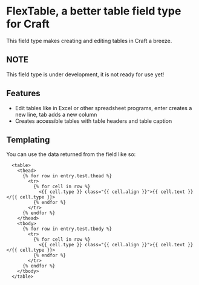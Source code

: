 # FlexTable, a better table field type for Craft

This field type makes creating and editing tables in Craft a breeze.

## NOTE
This field type is under development, it is not ready for use yet!

## Features

* Edit tables like in Excel or other spreadsheet programs, enter creates a new line, tab adds a new column
* Creates accessible tables with table headers and table caption

## Templating
You can use the data returned from the field like so:
```
  <table>
    <thead>
      {% for row in entry.test.thead %}
        <tr>
          {% for cell in row %}
            <{{ cell.type }} class="{{ cell.align }}">{{ cell.text }}</{{ cell.type }}>
          {% endfor %}
        </tr>
      {% endfor %}
    </thead>
    <tbody>
      {% for row in entry.test.tbody %}
        <tr>
          {% for cell in row %}
            <{{ cell.type }} class="{{ cell.align }}">{{ cell.text }}</{{ cell.type }}>
          {% endfor %}
        </tr>
      {% endfor %}
    </tbody>
  </table>
```